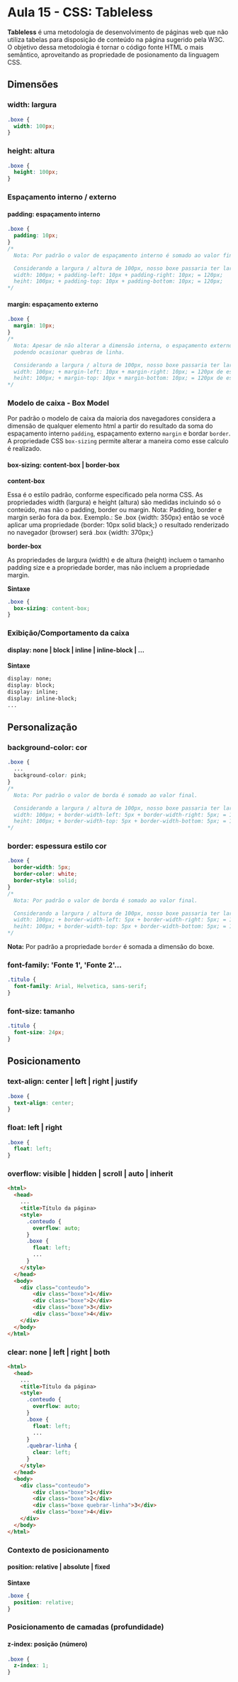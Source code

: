 # Aula 15 - CSS: Tableless

**Tableless** é uma metodologia de desenvolvimento de páginas web que não utiliza tabelas para disposição de conteúdo na página sugerido pela W3C. 
O objetivo dessa metodologia é tornar o código fonte HTML o mais semântico, aproveitando as propriedade de posionamento da linguagem CSS.

## Dimensões
### width: largura
``` css
.boxe {
  width: 100px; 
}
```
### height: altura
``` css
.boxe {
  height: 100px; 
}
```
### Espaçamento interno / externo
#### padding: espaçamento interno
``` css
.boxe {
  padding: 10px; 
}
/*
  Nota: Por padrão o valor de espaçamento interno é somado ao valor final.

  Considerando a largura / altura de 100px, nosso boxe passaria ter largura / altura de 120px.
  width: 100px; + padding-left: 10px + padding-right: 10px; = 120px;
  heiht: 100px; + padding-top: 10px + padding-bottom: 10px; = 120px;  
*/
```
#### margin: espaçamento externo
``` css
.boxe {
  margin: 10px; 
}
/*
  Nota: Apesar de não alterar a dimensão interna, o espaçamento externo é calculado no momento do posicionamento, 
  podendo ocasionar quebras de linha.

  Considerando a largura / altura de 100px, nosso boxe passaria ter largura / altura de 120px.
  width: 100px; + margin-left: 10px + margin-right: 10px; = 120px de espaço ocupado horizontal;
  heiht: 100px; + margin-top: 10px + margin-bottom: 10px; = 120px de espaço ocupado na vertical;  
*/
```

### Modelo de caixa - Box Model
Por padrão o modelo de caixa da maioria dos navegadores considera a dimensão de qualquer elemento html a partir do resultado da soma do espaçamento interno `padding`, espaçamento externo `margin` e bordar `border`. A propriedade CSS `box-sizing` permite alterar a maneira como esse calculo é realizado.
#### box-sizing: content-box | border-box

**content-box**

Essa é o estilo padrão, conforme especificado pela norma CSS. As propriedades width (largura) e height (altura) são medidas incluindo só o conteúdo, mas não o padding, border ou margin. Nota: Padding, border e margin serão fora da box. Exemplo.: Se .box {width: 350px} então se você aplicar uma propriedade {border: 10px solid black;} o resultado renderizado no navegador (browser) será .box {width: 370px;}

**border-box**

As propriedades de largura (width) e de altura (height) incluem o tamanho padding size e a propriedade border, mas não incluem a propriedade margin.

**Sintaxe**
``` css
.boxe {
  box-sizing: content-box; 
}
```
### Exibição/Comportamento da caixa
#### display: none | block | inline | inline-block | ...
**Sintaxe**
```css
display: none;
display: block;
display: inline;
display: inline-block;
...
```

## Personalização
### background-color: cor
``` css
.boxe {
  ...
  background-color: pink;
}
/*
  Nota: Por padrão o valor de borda é somado ao valor final.

  Considerando a largura / altura de 100px, nosso boxe passaria ter largura / altura de 110px.
  width: 100px; + border-width-left: 5px + border-width-right: 5px; = 110px;
  heiht: 100px; + border-width-top: 5px + border-width-bottom: 5px; = 120px;  
*/
```
### border: espessura estilo cor
``` css
.boxe {
  border-width: 5px;
  border-color: white;
  border-style: solid;
}
/*
  Nota: Por padrão o valor de borda é somado ao valor final.

  Considerando a largura / altura de 100px, nosso boxe passaria ter largura / altura de 110px.
  width: 100px; + border-width-left: 5px + border-width-right: 5px; = 110px;
  heiht: 100px; + border-width-top: 5px + border-width-bottom: 5px; = 120px;  
*/
```
**Nota:** Por padrão a propriedade `border` é somada a dimensão do boxe.
### font-family: 'Fonte 1', 'Fonte 2'...
``` css
.titulo {
  font-family: Arial, Helvetica, sans-serif; 
}
```
### font-size: tamanho
``` css
.titulo {
  font-size: 24px; 
}
```
## Posicionamento
### text-align: center | left | right | justify
``` css
.boxe {
  text-align: center; 
}
```
### float: left | right
``` css
.boxe {
  float: left; 
}
```
### overflow: visible | hidden | scroll | auto | inherit
``` html
<html>
  <head>
    ...
    <title>Título da página>
    <style>
      .conteudo {
        overflow: auto; 
      }
      .boxe {
        float: left;
        ...
      }
    </style>
  </head>
  <body>
    <div class="conteudo">
        <div class="boxe">1</div>
        <div class="boxe">2</div>
        <div class="boxe">3</div>
        <div class="boxe">4</div>
    </div>
  </body>
</html>
```

### clear: none | left | right | both
``` html
<html>
  <head>
    ...
    <title>Título da página>
    <style>
      .conteudo {
        overflow: auto; 
      }
      .boxe {
        float: left;
        ...
      }
      .quebrar-linha {
        clear: left; 
      }
    </style>
  </head>
  <body>
    <div class="conteudo">
        <div class="boxe">1</div>
        <div class="boxe">2</div>
        <div class="boxe quebrar-linha">3</div>
        <div class="boxe">4</div>
    </div>
  </body>
</html>
```

### Contexto de posicionamento
#### position: relative | absolute | fixed
**Sintaxe**
``` css
.boxe {
  position: relative; 
}
```

### Posicionamento de camadas (profundidade)
#### z-index: posição (número)
``` css
.boxe {
  z-index: 1; 
}
```
